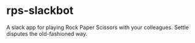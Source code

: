 # rps-slackbot
A slack app for playing Rock Paper Scissors with your colleagues. Settle disputes the old-fashioned way. 

